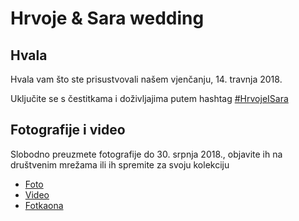 # Hrvoje & Sara wedding

## Hvala

Hvala vam što ste prisustvovali našem vjenčanju, 14. travnja 2018.

Uključite se s čestitkama i doživljajima putem hashtag [#HrvojeISara](https://www.facebook.com/hashtag/hrvojeisara)

## Fotografije i video

Slobodno preuzmete fotografije do 30. srpnja 2018., objavite ih na društvenim mrežama ili ih spremite za svoju kolekciju

* [Foto](https://1drv.ms/f/s!AvEfdT0PB_k1ka1juKQeO8W4Bg41Lg)
* [Video](https://1drv.ms/f/s!AvEfdT0PB_k1kaw50bKrpGC93Y8vRg)
* [Fotkaona](https://1drv.ms/f/s!AvEfdT0PB_k1kYY3fMW3f61ISZovvg)

